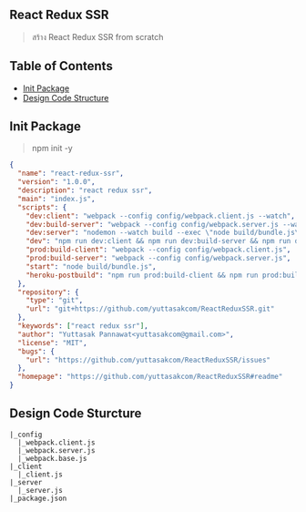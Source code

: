 ## React Redux SSR
> สร้าง React Redux SSR from scratch

## Table of Contents
- [Init Package](#init-package)
- [Design Code Structure](#design-code-sturcture)

## Init Package
> npm init -y
```json
{
  "name": "react-redux-ssr",
  "version": "1.0.0",
  "description": "react redux ssr",
  "main": "index.js",
  "scripts": {
    "dev:client": "webpack --config config/webpack.client.js --watch",
    "dev:build-server": "webpack --config config/webpack.server.js --watch",
    "dev:server": "nodemon --watch build --exec \"node build/bundle.js\"",
    "dev": "npm run dev:client && npm run dev:build-server && npm run dev:server",
    "prod:build-client": "webpack --config config/webpack.client.js",
    "prod:build-server": "webpack --config config/webpack.server.js",
    "start": "node build/bundle.js",
    "heroku-postbuild": "npm run prod:build-client && npm run prod:build-server"
  },
  "repository": {
    "type": "git",
    "url": "git+https://github.com/yuttasakcom/ReactReduxSSR.git"
  },
  "keywords": ["react redux ssr"],
  "author": "Yuttasak Pannawat<yuttasakcom@gmail.com>",
  "license": "MIT",
  "bugs": {
    "url": "https://github.com/yuttasakcom/ReactReduxSSR/issues"
  },
  "homepage": "https://github.com/yuttasakcom/ReactReduxSSR#readme"
}

```

## Design Code Sturcture
```
|_config
  |_webpack.client.js
  |_webpack.server.js
  |_webpack.base.js
|_client
  |_client.js
|_server
  |_server.js
|_package.json
```